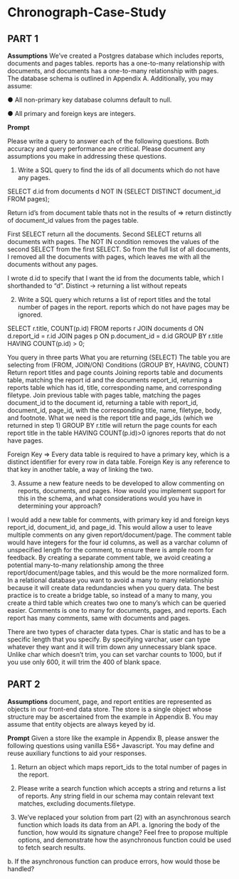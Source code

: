 # Chronograph-Case-Study
## PART 1

**Assumptions**
We’ve created a Postgres database which includes reports, documents and pages tables. reports has a one-to-many relationship with documents, and documents has a one-to-many relationship with pages. The database schema is outlined in Appendix A. Additionally, you may assume:

● All non-primary key database columns default to null.

● All primary and foreign keys are integers.

**Prompt**

Please write a query to answer each of the following questions. Both accuracy and query performance are critical. Please document any assumptions you make in addressing these questions.
1. Write a SQL query to find the ids of all documents which do not have any pages.

SELECT d.id from documents d NOT IN (SELECT DISTINCT document_id FROM pages);

Return id’s from document table thats not in the results of ⇒ return distinctly of document_id values from the pages table.

First SELECT return all the documents. Second SELECT returns all documents with pages. The NOT IN condition removes the values of the second SELECT from the first SELECT. So from the full list of all documents, I removed all the documents with pages, which leaves me with all the documents without any pages.

I wrote d.id to specify that I want the id from the documents table, which I shorthanded to “d”.
Distinct → returning a list without repeats


2. Write a SQL query which returns a list of report titles and the total number of pages in the report. reports which do not have pages may be ignored.

SELECT r.title, COUNT(p.id) FROM reports r JOIN documents d ON d.report_id = r.id JOIN pages p ON p.document_id = d.id GROUP BY r.title HAVING COUNT(p.id) > 0;

You query in three parts
What you are returning (SELECT)
The table you are selecting from (FROM, JOIN/ON)
Conditions (GROUP BY, HAVING, COUNT)
Return report titles and page counts
Joining reports table and documents table, matching the report id and the documents report_id, returning a reports table which has id, title, corresponding name, and corresponding filetype. 
Join previous table with pages table, matching the pages document_id to the document id, returning a table with report_id, document_id, page_id, with the corresponding title, name, filetype, body, and footnote.
What we need is the report title and page_ids (which we returned in step 1)
GROUP BY r.title will return the page counts for each report title in the table
HAVING COUNT(p.id)>0 ignores reports that do not have pages. 

Foreign Key => Every data table is required to have a primary key, which is a distinct identifier for every row in data table. Foreign Key is any reference to that key in another table, a way of linking the two.


3. Assume a new feature needs to be developed to allow commenting on reports, documents, and pages. How would you implement support for this in the schema, and what considerations would you have in determining your approach?

I would add a new table for comments, with primary key id and foreign keys report_id, document_id, and page_id. This would allow a user to leave multiple comments on any given report/document/page. The comment table would have integers for the four id columns, as well as a varchar column of unspecified length for the comment, to ensure there is ample room for feedback. By creating a separate comment table, we avoid creating a potential many-to-many relationship among the three report/document/page tables, and this would be the more normalized form. In a relational database you want to avoid a many to many relationship because it will create data redundancies when you query data. The best practice is to create a bridge table, so instead of a many to many, you create a third table which creates two one to many’s which can be queried easier. Comments is one to many for documents, pages, and reports. Each report has many comments, same with documents and pages.

There are two types of character data types. Char is static and has to be a specific length that you specify.
By specifying varchar, user can type whatever they want and it will trim down any unnecessary blank space. Unlike char which doesn’t trim, you can set varchar counts to 1000, but if you use only 600, it will trim the 400 of blank space. 

## PART 2

**Assumptions** 
document, page, and report entities are represented as objects in our front-end data store. The store is a single object whose structure may be ascertained from the example in Appendix B. You may assume that entity objects are always keyed by id.

**Prompt**
Given a store like the example in Appendix B, please answer the following questions using vanilla ES6+ Javascript. You may define and reuse auxiliary functions to aid your responses.

1. Return an object which maps report_ids to the total number of pages in the report.

2. Please write a search function which accepts a string and returns a list of reports. Any string field in our schema may contain relevant text matches, excluding documents.filetype.

3. We’ve replaced your solution from part (2) with an asynchronous search function which loads its data from an API.
a. Ignoring the body of the function, how would its signature change? Feel free to propose multiple options, and demonstrate how the asynchronous function could be used to fetch search results.

b. If the asynchronous function can produce errors, how would those be handled?


